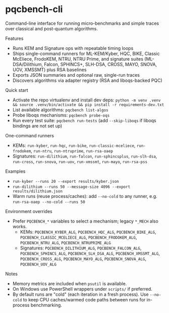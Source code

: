 # pqcbench-cli

Command-line interface for running micro-benchmarks and simple traces over classical and post-quantum algorithms.

Features
- Runs KEM and Signature ops with repeatable timing loops
- Ships single-command runners for ML-KEM/Kyber, HQC, BIKE, Classic McEliece, FrodoKEM, NTRU, NTRU Prime, and signature suites (ML-DSA/Dilithium, Falcon, SPHINCS+, SLH-DSA, CROSS, MAYO, SNOVA, UOV, XMSSMT) plus RSA baselines
- Exports JSON summaries and optional raw, single-run traces
- Discovers algorithms via adapter registry (RSA and liboqs-backed PQC)

Quick start
- Activate the repo virtualenv and install dev deps: `python -m venv .venv && source .venv/bin/activate && pip install -r requirements-dev.txt`
- List available algorithms: `pqcbench list-algos`
- Probe liboqs mechanisms: `pqcbench probe-oqs`
- Run every test suite: `pqcbench run-tests` (add `--skip-liboqs` if liboqs bindings are not set up)

One-command runners
- KEMs: `run-kyber`, `run-hqc`, `run-bike`, `run-classic-mceliece`, `run-frodokem`, `run-ntru`, `run-ntruprime`, `run-rsa-oaep`
- Signatures: `run-dilithium`, `run-falcon`, `run-sphincsplus`, `run-slh-dsa`, `run-cross`, `run-snova`, `run-uov`, `run-xmssmt`, `run-mayo`, `run-rsa-pss`

Examples
- `run-kyber --runs 20 --export results/kyber.json`
- `run-dilithium --runs 50 --message-size 4096 --export results/dilithium.json`
- Warm runs (reuse process/caches): add `--no-cold` to any runner, e.g. `run-rsa-oaep --no-cold --runs 50`

Environment overrides
- Prefer `PQCBENCH_*` variables to select a mechanism; legacy `*_MECH` also works.
  - KEMs: `PQCBENCH_KYBER_ALG`, `PQCBENCH_HQC_ALG`, `PQCBENCH_BIKE_ALG`, `PQCBENCH_CLASSIC_MCELIECE_ALG`, `PQCBENCH_FRODOKEM_ALG`, `PQCBENCH_NTRU_ALG`, `PQCBENCH_NTRUPRIME_ALG`
  - Signatures: `PQCBENCH_DILITHIUM_ALG`, `PQCBENCH_FALCON_ALG`, `PQCBENCH_SPHINCS_ALG`, `PQCBENCH_SLH_DSA_ALG`, `PQCBENCH_XMSSMT_ALG`, `PQCBENCH_CROSS_ALG`, `PQCBENCH_MAYO_ALG`, `PQCBENCH_SNOVA_ALG`, `PQCBENCH_UOV_ALG`

Notes
- Memory metrics are included when `psutil` is available.
- On Windows use PowerShell wrappers under `scripts/` if preferred.
- By default runs are "cold" (each iteration in a fresh process). Use `--no-cold` to keep CPU caches/warmed code paths between runs for in-process benchmarking.
